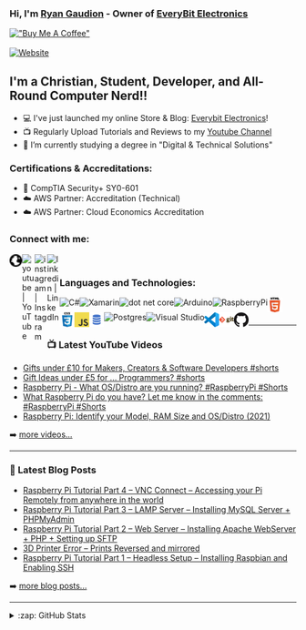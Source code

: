 ### Hi, I'm [Ryan Gaudion][linkedin] - Owner of [EveryBit Electronics][website]


[!["Buy Me A Coffee"](https://www.buymeacoffee.com/assets/img/custom_images/orange_img.png)](https://www.buymeacoffee.com/ryangaudion)
</br>
</br>
[![Website](https://img.shields.io/website?label=EverybitElectronics&style=for-the-badge&url=https%3A%2F%2Feverybitelectronics.co.uk)](https://everybitelectronics.co.uk)

## I'm a Christian, Student, Developer, and All-Round Computer Nerd!!

- 💻 I've just launched my online Store & Blog: [Everybit Electronics][website]!
- 📺 Regularly Upload Tutorials and Reviews to my [Youtube Channel][youtube]
- 🌱 I’m currently studying a degree in "Digital & Technical Solutions"

### Certifications & Accreditations:
- 🔐 CompTIA Security+ SY0-601
- ☁️ AWS Partner: Accreditation (Technical)
- ☁️ AWS Partner: Cloud Economics Accreditation


### Connect with me:

[<img align="left" alt="everybitelectronics.com" width="22px" src="https://raw.githubusercontent.com/iconic/open-iconic/master/svg/globe.svg" />][website]
[<img align="left" alt="youtube | YouTube" width="22px" src="https://cdn.jsdelivr.net/npm/simple-icons@v3/icons/youtube.svg" />][youtube]
[<img align="left" alt="instagram | Instagram" width="22px" src="https://cdn.jsdelivr.net/npm/simple-icons@v3/icons/instagram.svg" />][instagram]
[<img align="left" alt="linkedin | LinkedIn" width="22px" src="https://cdn.jsdelivr.net/npm/simple-icons@v3/icons/linkedin.svg" />][linkedin]

<br />

### Languages and Technologies:

[<img align="left" alt="C#" height="26px" src="https://seeklogo.com/images/C/c-sharp-c-logo-02F17714BA-seeklogo.com.png" />][esp32playlist]
[<img align="left" alt="Xamarin" height="26px" src="https://seeklogo.com/images/X/xamarin-logo-348B1EB629-seeklogo.com.png" />][esp32playlist]
[<img align="left" alt="dot net core" height="26px" src="https://upload.wikimedia.org/wikipedia/commons/thumb/e/ee/.NET_Core_Logo.svg/1200px-.NET_Core_Logo.svg.png" />][esp32playlist]
[<img align="left" alt="Arduino" height="26px" src="https://brandslogos.com/wp-content/uploads/images/large/arduino-logo-1.png" />][esp32playlist]
[<img align="left" alt="RaspberryPi" height="26px" src="https://www.raspberrypi.org/wp-content/uploads/2011/10/Raspi-PGB001.png" />][raspberrypiplaylist]
[<img align="left" alt="HTML" height="26px" src="https://raw.githubusercontent.com/github/explore/80688e429a7d4ef2fca1e82350fe8e3517d3494d/topics/html/html.png" />][esp32playlist]
[<img align="left" alt="CSS" height="26px" src="https://raw.githubusercontent.com/github/explore/80688e429a7d4ef2fca1e82350fe8e3517d3494d/topics/css/css.png" />][esp32playlist]
[<img align="left" alt="JavaScript" height="26px" src="https://raw.githubusercontent.com/github/explore/80688e429a7d4ef2fca1e82350fe8e3517d3494d/topics/javascript/javascript.png" />][esp32playlist]
[<img align="left" alt="SQL" height="26px" src="https://raw.githubusercontent.com/github/explore/80688e429a7d4ef2fca1e82350fe8e3517d3494d/topics/sql/sql.png" />][esp32playlist]
[<img align="left" alt="Postgres" height="26px" src="https://upload.wikimedia.org/wikipedia/commons/thumb/2/29/Postgresql_elephant.svg/1200px-Postgresql_elephant.svg.png" />][esp32playlist]
[<img align="left" alt="Visual Studio" height="26px" src="https://1000logos.net/wp-content/uploads/2020/08/Visual-Studio-Logo.png" />][esp32playlist]
[<img align="left" alt="Visual Studio Code" height="26px" src="https://raw.githubusercontent.com/github/explore/80688e429a7d4ef2fca1e82350fe8e3517d3494d/topics/visual-studio-code/visual-studio-code.png" />][esp32playlist]
[<img align="left" alt="Git" height="26px" src="https://raw.githubusercontent.com/github/explore/80688e429a7d4ef2fca1e82350fe8e3517d3494d/topics/git/git.png" />][esp32playlist]
[<img align="left" alt="GitHub" height="26px" src="https://raw.githubusercontent.com/github/explore/78df643247d429f6cc873026c0622819ad797942/topics/github/github.png" />][esp32playlist]

<br />
<br />

---

### 📺 Latest YouTube Videos

<!-- YOUTUBE:START -->
- [Gifts under £10 for Makers, Creators &amp; Software Developers #shorts](https://www.youtube.com/watch?v=TEH-xG15IQk)
- [Gift Ideas under £5 for ... Programmers? #shorts](https://www.youtube.com/watch?v=Zoi7CXuXwzE)
- [Raspberry Pi - What OS/Distro are you running? #RaspberryPi #Shorts](https://www.youtube.com/watch?v=Bn-iB4P9Iqo)
- [What Raspberry Pi do you have? Let me know in the comments: #RaspberryPi #Shorts](https://www.youtube.com/watch?v=UVQhCypaKQY)
- [Raspberry Pi: Identify your Model, RAM Size and OS/Distro &lpar;2021&rpar;](https://www.youtube.com/watch?v=fBUY_oPOtMI)
<!-- YOUTUBE:END -->

➡️ [more videos...][youtube]

---

### 📕 Latest Blog Posts

<!-- BLOG-POST-LIST:START -->
- [Raspberry Pi Tutorial Part 4 – VNC Connect – Accessing your Pi Remotely from anywhere in the world](https://everybitelectronics.co.uk/blog/raspberry-pi-tutorial-part-4-vnc-connect/)
- [Raspberry Pi Tutorial Part 3 – LAMP Server – Installing MySQL Server + PHPMyAdmin](https://everybitelectronics.co.uk/blog/raspberry-pi-tutorial-part-3-lamp-server/)
- [Raspberry Pi Tutorial Part 2 – Web Server – Installing Apache WebServer + PHP + Setting up SFTP](https://everybitelectronics.co.uk/blog/raspberry-pi-tutorial-part-2-web-server/)
- [3D Printer Error – Prints Reversed and mirrored](https://everybitelectronics.co.uk/blog/3d-printer-error-prints-reversed/)
- [Raspberry Pi Tutorial Part 1 – Headless Setup – Installing Raspbian and Enabling SSH](https://everybitelectronics.co.uk/blog/raspberry-pi-part-1-headless-setup/)
<!-- BLOG-POST-LIST:END -->

➡️ [more blog posts...](http://everybitelectronics.co.uk/blog)

---


<details>
  <summary>:zap: GitHub Stats</summary>

  <img align="left" alt="Ryan's GitHub Stats" src="https://github-readme-stats.codestackr.vercel.app/api?username=RyanGaudion&show_icons=true&hide_border=true&theme=dark" />

</details>

[website]: https://www.everybitelectronics.co.uk/
[youtube]: https://www.youtube.com/channel/UCbxm4-qhyXWXYk4w5Tr1pkw
[instagram]: https://instagram.com/everybitelectronics
[linkedin]: https://uk.linkedin.com/in/ryan-gaudion-a2a95b175
[raspberrypiplaylist]: https://www.youtube.com/watch?v=anQgEc13wus&list=PLzMQZEg71OYarL_ZKhxnP6oui8tvODa4R
[esp32playlist]: https://www.youtube.com/watch?v=Z4mN9u93sWA&list=PLzMQZEg71OYY6BV9w1_Ti-kBOxE5J7syC
